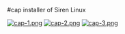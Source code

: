 #cap
installer of Siren Linux

[![cap-1.png](https://i.postimg.cc/7YQQ94gc/cap-1.png)](https://postimg.cc/3dmBrPfC)
[![cap-2.png](https://i.postimg.cc/CLV667tC/cap-2.png)](https://postimg.cc/9zJpDdcz)
[![cap-3.png](https://i.postimg.cc/ZnDPZTHy/cap-3.png)](https://postimg.cc/N2m2kvWg)
